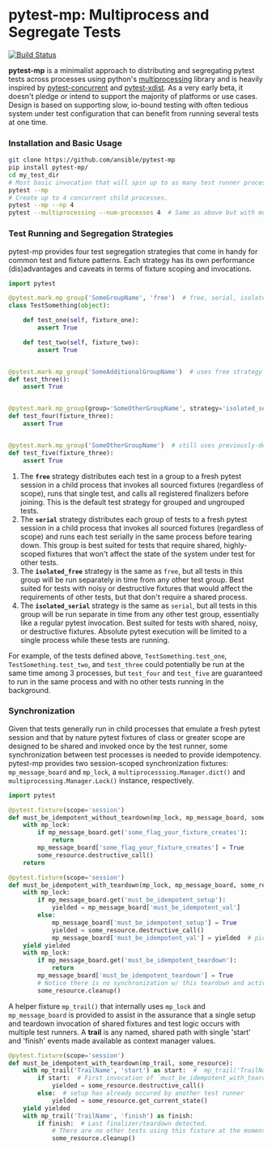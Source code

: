 # pytest-mp: Multiprocess and Segregate Tests

[![Build Status](https://travis-ci.org/ansible/pytest-mp.svg?branch=master)](https://travis-ci.org/ansible/pytest-mp)

**pytest-mp** is a minimalist approach to distributing and segregating pytest tests across processes using python's [multiprocessing](https://docs.python.org/2/library/multiprocessing.html) library and is heavily inspired by [pytest-concurrent](https://github.com/reverbc/pytest-concurrent) and [pytest-xdist](https://github.com/pytest-dev/pytest-xdist).  As a very early beta, it doesn't pledge or intend to support the majority of platforms or use cases.  Design is based on supporting slow, io-bound testing with often tedious system under test configuration that can benefit from running several tests at one time.

### Installation and Basic Usage
```bash
git clone https://github.com/ansible/pytest-mp
pip install pytest-mp/
cd my_test_dir
# Most basic invocation that will spin up to as many test runner processes as multiprocessing.cpu_count() indicates.
pytest --mp
# Create up to 4 concurrent child processes.
pytest --mp --np 4
pytest --multiprocessing --num-processes 4  # Same as above but with more informative option names.
```


### Test Running and Segregation Strategies
pytest-mp provides four test segregation strategies that come in handy for common test and fixture patterns.  Each strategy has its own performance (dis)advantages and caveats in terms of fixture scoping and invocations.

```python
import pytest

@pytest.mark.mp_group('SomeGroupName', 'free')  # free, serial, isolated_free, or isolated_serial
class TestSomething(object):

    def test_one(self, fixture_one):
        assert True

    def test_two(self, fixture_two):
        assert True


@pytest.mark.mp_group('SomeAdditionalGroupName')  # uses free strategy by default
def test_three():
    assert True


@pytest.mark.mp_group(group='SomeOtherGroupName', strategy='isolated_serial')
def test_four(fixture_three):
    assert True


@pytest.mark.mp_group('SomeOtherGroupName')  # still uses previously-defined strategy isolated_serial
def test_five(fixture_three):
    assert True
```

1. The **`free`** strategy distributes each test in a group to a fresh pytest session in a child process that invokes all sourced fixtures (regardless of scope), runs that single test, and calls all registered finalizers before joining.  This is the default test strategy for grouped and ungrouped tests.
1. The **`serial`** strategy distributes each group of tests to a fresh pytest session in a child process that invokes all sourced fixtures (regardless of scope) and runs each test serially in the same process before tearing down.  This group is best suited for tests that require shared, highly-scoped fixtures that won't affect the state of the system under test for other tests.
1. The **`isolated_free`** strategy is the same as `free`, but all tests in this group will be run separately in time from any other test group.  Best suited for tests with noisy or destructive fixtures that would affect the requirements of other tests, but that don't require a shared process.
1. The **`isolated_serial`** strategy is the same as `serial`, but all tests in this group will be run separate in time from any other test group, essentially like a regular pytest invocation.  Best suited for tests with shared, noisy, or destructive fixtures.  Absolute pytest execution will be limited to a single process while these tests are running.

For example, of the tests defined above, `TestSomething.test_one`, `TestSomething.test_two`, and `test_three` could potentially be run at the same time among 3 processes, but `test_four` and `test_five` are guaranteed to run in the same process and with no other tests running in the background.

### Synchronization
Given that tests generally run in child processes that emulate a fresh pytest session and that by nature pytest fixtures of class or greater scope are designed to be shared and invoked once by the test runner, some synchronization between test processes is needed to provide idempotency.  pytest-mp provides two session-scoped synchronization fixtures: `mp_message_board` and `mp_lock`, a `multiprocesssing.Manager.dict()` and `multiprocessing.Manager.Lock()` instance, respectively.

```python
import pytest

@pytest.fixture(scope='session')
def must_be_idempotent_without_teardown(mp_lock, mp_message_board, some_resource):
    with mp_lock:
        if mp_message_board.get('some_flag_your_fixture_creates'):
            return
        mp_message_board['some_flag_your_fixture_creates'] = True
        some_resource.destructive_call()
    return

@pytest.fixture(scope='session')
def must_be_idempotent_with_teardown(mp_lock, mp_message_board, some_resource):
    with mp_lock:
        if mp_message_board.get('must_be_idempotent_setup'):
            yielded = mp_message_board['must_be_idempotent_val']
        else:
            mp_message_board['must_be_idempotent_setup'] = True
            yielded = some_resource.destructive_call()
            mp_message_board['must_be_idempotent_val'] = yielded  # pickle!!!
    yield yielded
    with mp_lock:
        if mp_message_board.get('must_be_idempotent_teardown'):
            return
        mp_message_board['must_be_idempotent_teardown'] = True
        # Notice there is no synchronization w/ this teardown and active fixture consumers!
        some_resource.cleanup()
```

A helper fixture `mp_trail()` that internally uses `mp_lock` and `mp_message_board` is provided to assist in the assurance that a single setup and teardown invocation of shared fixtures and test logic occurs with multiple test runners.  A __trail__ is any named, shared path with single 'start' and 'finish' events made available as context manager values.

```python
@pytest.fixture(scope='session')
def must_be_idempotent_with_teardown(mp_trail, some_resource):
    with mp_trail('TrailName', 'start') as start:  #  mp_trail('TrailName') defaults to 'start'
        if start:  # First invocation of `must_be_idempotent_with_teardown` detected.
            yielded = some_resource.destructive_call()
        else:  # setup has already occured by another test runner
            yielded = some_resource.get_current_state()
    yield yielded
    with mp_trail('TrailName', 'finish') as finish:
        if finish:  # Last finalizer/teardown detected.
            # There are no other tests using this fixture at the moment
            some_resource.cleanup()
```
